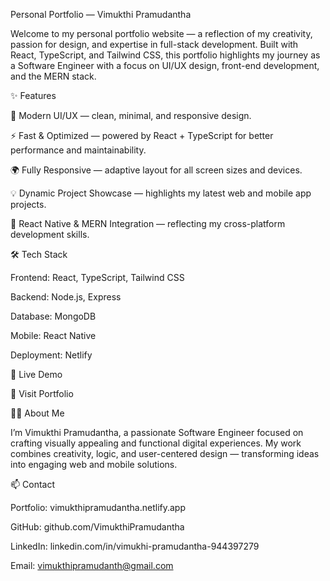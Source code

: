 Personal Portfolio — Vimukthi Pramudantha

Welcome to my personal portfolio website — a reflection of my creativity, passion for design, and expertise in full-stack development.
Built with React, TypeScript, and Tailwind CSS, this portfolio highlights my journey as a Software Engineer with a focus on UI/UX design, front-end development, and the MERN stack.

✨ Features

🎨 Modern UI/UX — clean, minimal, and responsive design.

⚡ Fast & Optimized — powered by React + TypeScript for better performance and maintainability.

🌍 Fully Responsive — adaptive layout for all screen sizes and devices.

💡 Dynamic Project Showcase — highlights my latest web and mobile app projects.

📱 React Native & MERN Integration — reflecting my cross-platform development skills.

🛠️ Tech Stack

Frontend: React, TypeScript, Tailwind CSS

Backend: Node.js, Express

Database: MongoDB

Mobile: React Native

Deployment: Netlify

🚀 Live Demo

🔗 Visit Portfolio

👨‍💻 About Me

I’m Vimukthi Pramudantha, a passionate Software Engineer focused on crafting visually appealing and functional digital experiences.
My work combines creativity, logic, and user-centered design — transforming ideas into engaging web and mobile solutions.

📫 Contact

Portfolio: vimukthipramudantha.netlify.app

GitHub: github.com/VimukthiPramudantha

LinkedIn: linkedin.com/in/vimukhi-pramudantha-944397279

Email: vimukthipramudanth@gmail.com
